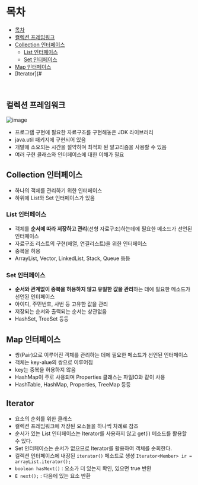 # 목차
- [목차](#목차)
- [컬렉션 프레임워크](#컬렉션-프레임워크)
- [Collection 인터페이스](#collection-인터페이스)
  - [List 인터페이스](#list-인터페이스)
  - [Set 인터페이스](#set-인터페이스)
- [Map 인터페이스](#map-인터페이스)
- [Iterator](#

<br>

## 컬렉션 프레임워크
![image](https://user-images.githubusercontent.com/106129404/229985160-31b66551-71b2-4219-b471-fc15fd78c462.png)

- 프로그램 구현에 필요한 자료구조를 구현해놓은 JDK 라이브러리
- java.util 패키지에 구현되어 있음
- 개발에 소요되는 시간을 절약하며 최적화 된 알고리즘을 사용할 수 있음
- 여러 구현 클래스와 인터페이스에 대한 이해가 필요

## Collection 인터페이스
- 하나의 객체를 관리하기 위한 인터페이스
- 하위에 List와 Set 인터페이스가 있음

### List 인터페이스
- 객체를 **순서에 따라 저장하고 관리**(선형 자료구조)하는데에 필요한 메소드가 선언된 인터페이스
- 자료구조 리스트의 구현(배열, 연결리스트)을 위한 인터페이스
- 중복을 허용
- ArrayList, Vector, LinkedList, Stack, Queue 등등

### Set 인터페이스
- **순서와 관계없이 중복을 허용하지 않고 유일한 값을 관리**하는 데에 필요한 메소드가 선언된 인터페이스
- 아이디, 주민번호, 사번 등 고유한 값을 관리
- 저장되는 순서와 출력되는 순서는 상관없음
- HashSet, TreeSet 등등

## Map 인터페이스
- 쌍(Pair)으로 이루어진 객체를 관리하는 데에 필요한 메소드가 선언된 인터페이스
- 객체는 key-alue의 쌍으로 이루어짐 
- key는 중복을 허용하지 않음
- HashMap이 주로 사용되며 Properties 클래스는 파일IO와 같이 사용
- HashTable, HashMap, Properties, TreeMap 등등

## Iterator
- 요소의 순회를 위한 클래스
- 컬렉션 프레임워크에 저장된 요소들을 하나씩 차례로 참조
- 순서가 있는 List 인터페이스는 Iterator를 사용하지 않고 get(i) 메소드를 활용할 수 있다.
- Set 인터페이스는 순서가 없으므로 Iterator를 활용하여 객체를 순회한다.
- 컬렉션 인터페이스에 내장된 `iterator()` 메소드로 생성 `Iterator<Member> ir = arrayList.iterator();`
- `boolean hasNext()` : 요소가 더 있는지 확인, 있으면 true 반환
- `E next();` : 다음에 있는 요소 반환
